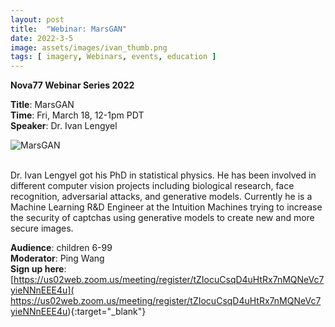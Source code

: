 ```yaml
---
layout: post
title:  "Webinar: MarsGAN"  
date: 2022-3-5  
image: assets/images/ivan_thumb.png  
tags: [ imagery, Webinars, events, education ]
---
```


**Nova77 Webinar Series 2022**

**Title**: MarsGAN  
**Time**: Fri, March 18, 12-1pm PDT  
**Speaker**: Dr. Ivan Lengyel


<div><img src="/assets/images/ivan.png" class="img-fluid" alt="MarsGAN" /></div><br>

Dr. Ivan Lengyel got his PhD in statistical physics. He has been involved in different computer vision projects including biological research, face recognition, adversarial attacks, and generative models. Currently he is a Machine Learning R&D Engineer at the Intuition Machines trying to increase the security of captchas using generative models to create new and more secure images.

**Audience**: children 6-99  
**Moderator**: Ping Wang  
**Sign up here**:  
[https://us02web.zoom.us/meeting/register/tZIocuCsqD4uHtRx7nMQNeVc7yieNNnEEE4u](
https://us02web.zoom.us/meeting/register/tZIocuCsqD4uHtRx7nMQNeVc7yieNNnEEE4u){:target="_blank"}

